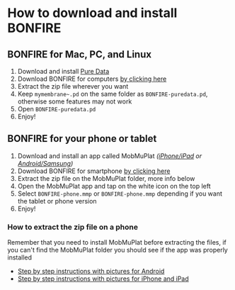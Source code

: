# How to download and install BONFIRE

## BONFIRE for Mac, PC, and Linux

1. Download and install [Pure Data](http://puredata.info/downloads/pure-data)
2. Download BONFIRE for computers [by clicking here](https://github.com/alex-esc/bonfire/raw/main/Downloads/BONFIRE%20DRUM%20MACHINE%20for%20computer%20(version%20alpha%201a).zip)
3. Extract the zip file wherever you want
4. Keep `mymembrane~.pd` on the same folder as `BONFIRE-puredata.pd`, otherwise some features may not work
5. Open `BONFIRE-puredata.pd`
6. Enjoy!


## BONFIRE for your phone or tablet

1. Download and install an app called MobMuPlat *([iPhone/iPad](https://apps.apple.com/us/app/mobmuplat/id597679399) or [Android/Samsung](https://play.google.com/store/apps/details?id=com.iglesiaintermedia.mobmuplat&hl=en_US&gl=US))*
2. Download BONFIRE for smartphone [by clicking here](https://github.com/alex-esc/bonfire/raw/main/Downloads/BONFIRE%20DRUM%20MACHINE%20for%20smartphone%20(version%20alpha%201a).zip)
3. Extract the zip file on the MobMuPlat folder, more info below
4. Open the MobMuPlat app and tap on the white icon on the top left
5. Select `BONFIRE-phone.mmp` or `BONFIRE-phone.mmp` depending if you want the tablet or phone version
6. Enjoy!

### How to extract the zip file on a phone

Remember that you need to install MobMuPlat before extracting the files, if you can't find the MobMuPlat folder you should see if the app was properly installed

* [Step by step instructions with pictures for Android](https://imgur.com/a/PUhzggV)
* [Step by step instructions with pictures for iPhone and iPad](https://imgur.com/a/PUhzggV)